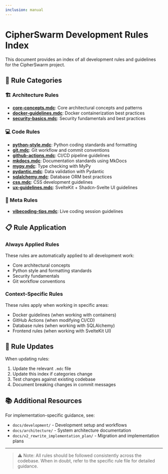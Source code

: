```yaml
---
inclusion: manual
---
```


# CipherSwarm Development Rules Index

This document provides an index of all development rules and guidelines for the CipherSwarm project.

## 📁 Rule Categories

### 🏗️ Architecture Rules

- **[core-concepts.mdc](mdc:.cursor/rules/architecture/core-concepts.mdc)**: Core architectural concepts and patterns
- **[docker-guidelines.mdc](mdc:.cursor/rules/architecture/docker-guidelines.mdc)**: Docker containerization best practices
- **[security-basics.mdc](mdc:.cursor/rules/architecture/security-basics.mdc)**: Security fundamentals and best practices

### 💻 Code Rules

- **[python-style.mdc](mdc:.cursor/rules/code/python-style.mdc)**: Python coding standards and formatting
- **[git.mdc](mdc:.cursor/rules/code/git.mdc)**: Git workflow and commit conventions
- **[github-actions.mdc](mdc:.cursor/rules/code/github-actions.mdc)**: CI/CD pipeline guidelines
- **[mkdocs.mdc](mdc:.cursor/rules/code/mkdocs.mdc)**: Documentation standards using MkDocs
- **[mypy.mdc](mdc:.cursor/rules/code/mypy.mdc)**: Type checking with MyPy
- **[pydantic.mdc](mdc:.cursor/rules/code/pydantic.mdc)**: Data validation with Pydantic
- **[sqlalchemy.mdc](mdc:.cursor/rules/code/sqlalchemy.mdc)**: Database ORM best practices
- **[css.mdc](mdc:.cursor/rules/code/css.mdc)**: CSS development guidelines
- **[ux-guidelines.mdc](mdc:.cursor/rules/code/ux-guidelines.mdc)**: SvelteKit + Shadcn-Svelte UI guidelines

### 🎯 Meta Rules

- **[vibecoding-tips.mdc](mdc:.cursor/rules/meta/vibecoding-tips.mdc)**: Live coding session guidelines

## 📋 Rule Application

### Always Applied Rules

These rules are automatically applied to all development work:

- Core architectural concepts
- Python style and formatting standards
- Security fundamentals
- Git workflow conventions

### Context-Specific Rules

These rules apply when working in specific areas:

- Docker guidelines (when working with containers)
- GitHub Actions (when modifying CI/CD)
- Database rules (when working with SQLAlchemy)
- Frontend rules (when working with SvelteKit UI)

## 🔄 Rule Updates

When updating rules:

1. Update the relevant `.mdc` file
2. Update this index if categories change
3. Test changes against existing codebase
4. Document breaking changes in commit messages

## 📚 Additional Resources

For implementation-specific guidance, see:

- `docs/development/` - Development setup and workflows
- `docs/architecture/` - System architecture documentation
- `docs/v2_rewrite_implementation_plan/` - Migration and implementation plans

---

> ⚠️ Note: All rules should be followed consistently across the codebase. When in doubt, refer to the specific rule file for detailed guidance.
